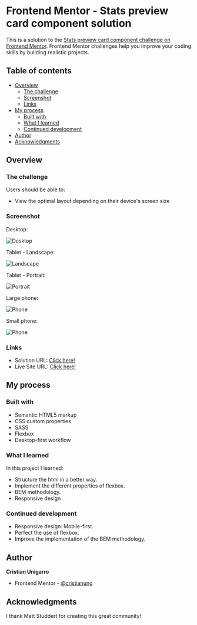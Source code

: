 # Frontend Mentor - Stats preview card component solution

This is a solution to the [Stats preview card component challenge on Frontend Mentor](https://www.frontendmentor.io/challenges/stats-preview-card-component-8JqbgoU62). Frontend Mentor challenges help you improve your coding skills by building realistic projects. 

## Table of contents

- [Overview](#overview)
  - [The challenge](#the-challenge)
  - [Screenshot](#screenshot)
  - [Links](#links)
- [My process](#my-process)
  - [Built with](#built-with)
  - [What I learned](#what-i-learned)
  - [Continued development](#continued-development)
- [Author](#author)
- [Acknowledgments](#acknowledgments)

## Overview

### The challenge

Users should be able to:

- View the optimal layout depending on their device's screen size

### Screenshot

Desktop:

![](/screenshot/big-desktop.png "Desktop")

Tablet - Landscape:

![](/screenshot/tab-land.png "Landscape")

Tablet - Portrait:

![](/screenshot/tab-port.png "Portrait")

Large phone:

![](/screenshot/large-phone.png "Phone")

Small phone:

![](/screenshot/small-phone.png "Phone")

### Links

- Solution URL: [Click here!](https://www.frontendmentor.io/solutions/stats-preview-card-component-htmlcsssassflexbox-xOSndE7kd)
- Live Site URL: [Click here!](https://heuristic-noyce-ef3bbc.netlify.app/)

## My process

### Built with

- Semantic HTML5 markup
- CSS custom properties
- SASS
- Flexbox
- Desktop-first workflow

### What I learned

In this project I learned:

- Structure the html in a better way.
- Implement the different properties of flexbox.
- BEM methodology.
- Responsive design

### Continued development

- Responsive design: Mobile-first.
- Perfect the use of flexbox.
- Improve the implementation of the BEM methodology.

## Author

  **Cristian Unigarro**
- Frontend Mentor - [@cristianung](https://www.frontendmentor.io/profile/cristianung)

## Acknowledgments

I thank Matt Studdert for creating this great community!
